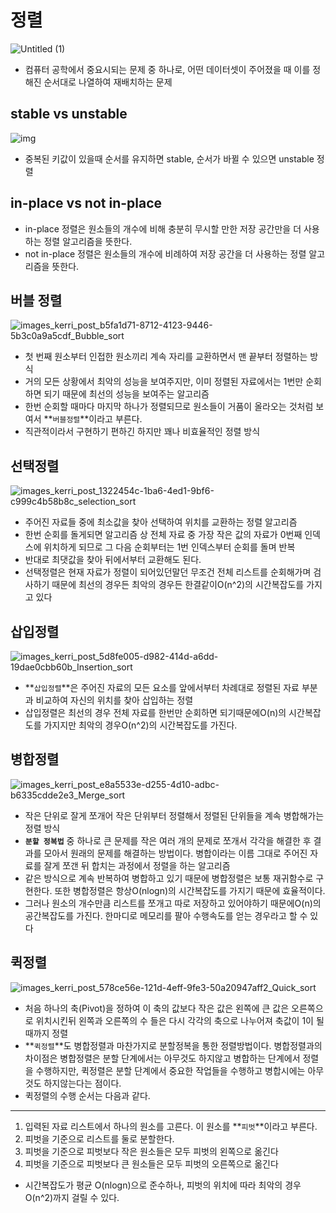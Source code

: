 

# 정렬

![Untitled (1)](https://github.com/soberdam/ssafy-10th-algorithm-study/assets/106129404/05b83d1b-683d-47b3-ad5e-cf984c10476e)


- 컴퓨터 공학에서 중요시되는 문제 중 하나로, 어떤 데이터셋이 주어졌을 때 이를 정해진 순서대로 나열하여 재배치하는 문제

## stable vs unstable

![img](https://github.com/soberdam/ssafy-10th-algorithm-study/assets/106129404/1137c8b5-d7e6-4feb-990a-ca7e083971b4)


- 중복된 키값이 있을때 순서를 유지하면 stable, 순서가 바뀔 수 있으면 unstable 정렬

## in-place vs not in-place

- in-place 정렬은 원소들의 개수에 비해 충분히 무시할 만한 저장 공간만을 더 사용하는 정렬 알고리즘을 뜻한다.
- not in-place 정렬은 원소들의 개수에 비례하여 저장 공간을 더 사용하는 정렬 알고리즘을 뜻한다.

## 버블 정렬

![images_kerri_post_b5fa1d71-8712-4123-9446-5b3c0a9a5cdf_Bubble_sort](https://github.com/soberdam/ssafy-10th-algorithm-study/assets/106129404/54dbf5c8-ba99-4c6d-9ec7-0559f16698db)


- 첫 번째 원소부터 인접한 원소끼리 계속 자리를 교환하면서 맨 끝부터 정렬하는 방식
- 거의 모든 상황에서 최악의 성능을 보여주지만, 이미 정렬된 자료에서는 1번만 순회하면 되기 때문에 최선의 성능을 보여주는 알고리즘
- 한번 순회할 때마다 마지막 하나가 정렬되므로 원소들이 거품이 올라오는 것처럼 보여서 **`버블정렬`**이라고 부른다.
- 직관적이라서 구현하기 편하긴 하지만 꽤나 비효율적인 정렬 방식

## 선택정렬

![images_kerri_post_1322454c-1ba6-4ed1-9bf6-c999c4b58b8c_selection_sort](https://github.com/soberdam/ssafy-10th-algorithm-study/assets/106129404/36e50438-f0af-4b18-a986-5d58236e8780)


- 주어진 자료들 중에 최소값을 찾아 선택하여 위치를 교환하는 정렬 알고리즘
- 한번 순회를 돌게되면 알고리즘 상 전체 자료 중 가장 작은 값의 자료가 0번째 인덱스에 위치하게 되므로 그 다음 순회부터는 1번 인덱스부터 순회를 돌며 반복
- 반대로 최댓값을 찾아 뒤에서부터 교환해도 된다.
- 선택정렬은 현재 자료가 정렬이 되어있던말던 무조건 전체 리스트를 순회해가며 검사하기 때문에 최선의 경우든 최악의 경우든 한결같이O(n^2)의 시간복잡도를 가지고 있다

## 삽입정렬

![images_kerri_post_5d8fe005-d982-414d-a6dd-19dae0cbb60b_Insertion_sort](https://github.com/soberdam/ssafy-10th-algorithm-study/assets/106129404/d829c521-f904-47fc-9192-20fac5f85084)


- **`삽입정렬`**은 주어진 자료의 모든 요소를 앞에서부터 차례대로 정렬된 자료 부분과 비교하여 자신의 위치를 찾아 삽입하는 정렬
- 삽입정렬은 최선의 경우 전체 자료를 한번만 순회하면 되기때문에O(n)의 시간복잡도를 가지지만 최악의 경우O(n^2)의 시간복잡도를 가진다.

## 병합정렬

![images_kerri_post_e8a5533e-d255-4d10-adbc-b6335cdde2e3_Merge_sort](https://github.com/soberdam/ssafy-10th-algorithm-study/assets/106129404/d1eca255-1a10-49f2-95cb-da8507014f67)

 

- 작은 단위로 잘게 쪼개어 작은 단위부터 정렬해서 정렬된 단위들을 계속 병합해가는 정렬 방식
- **`분할 정복법`** 중 하나로 큰 문제를 작은 여러 개의 문제로 쪼개서 각각을 해결한 후 결과를 모아서 원래의 문제를 해결하는 방법이다. 병합이라는 이름 그대로 주어진 자료를 잘게 쪼갠 뒤 합치는 과정에서 정렬을 하는 알고리즘
- 같은 방식으로 계속 반복하여 병합하고 있기 때문에 병합정렬은 보통 재귀함수로 구현한다. 또한 병합정렬은 항상O(nlogn)의 시간복잡도를 가지기 때문에 효율적이다.
- 그러나 원소의 개수만큼 리스트를 쪼개고 따로 저장하고 있어야하기 때문에O(n)의 공간복잡도를 가진다. 한마디로 메모리를 팔아 수행속도를 얻는 경우라고 할 수 있다

## 퀵정렬

![images_kerri_post_578ce56e-121d-4eff-9fe3-50a20947aff2_Quick_sort](https://github.com/soberdam/ssafy-10th-algorithm-study/assets/106129404/a0378fe5-1dc6-408d-bcf6-b8a3c5d07eb3)


- 처음 하나의 축(Pivot)을 정하여 이 축의 값보다 작은 값은 왼쪽에 큰 값은 오른쪽으로 위치시킨뒤 왼쪽과 오른쪽의 수 들은 다시 각각의 축으로 나누어져 축값이 1이 될 때까지 정렬
- **`퀵정렬`**도 병합정렬과 마찬가지로 분할정복을 통한 정렬방법이다. 병합정렬과의 차이점은 병합정렬은 분할 단계에서는 아무것도 하지않고 병합하는 단계에서 정렬을 수행하지만, 퀵정렬은 분할 단계에서 중요한 작업들을 수행하고 병합시에는 아무것도 하지않는다는 점이다.
- 퀵정렬의 수행 순서는 다음과 같다.

---

1. 입력된 자료 리스트에서 하나의 원소를 고른다. 이 원소를 **`피벗`**이라고 부른다.
2. 피벗을 기준으로 리스트를 둘로 분할한다.
3. 피벗을 기준으로 피벗보다 작은 원소들은 모두 피벗의 왼쪽으로 옮긴다
4. 피벗을 기준으로 피벗보다 큰 원소들은 모두 피벗의 오른쪽으로 옮긴다

- 시간복잡도가 평균 O(nlogn)으로 준수하나, 피벗의 위치에 따라 최악의 경우 O(n^2)까지 걸릴 수 있다.
